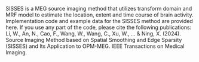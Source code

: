 SISSES is a MEG source imaging method that utilizes transform domain and MRF model to estimate the location, extent and time course of brain activity. 
Implementation code and example data for the SISSES method are provided here.
If you use any part of the code, please cite the following publications:
Li, W., An, N., Cao, F., Wang, W., Wang, C., Xu, W., ... & Ning, X. (2024). Source Imaging Method based on Spatial Smoothing and Edge Sparsity (SISSES) and Its Application to OPM-MEG. IEEE Transactions on Medical Imaging.
